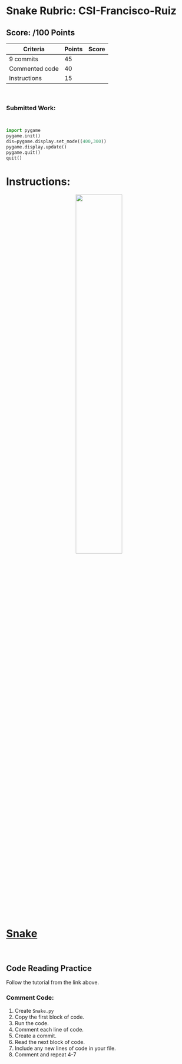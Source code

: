 # Snake Rubric: CSI-Francisco-Ruiz

## Score: /100 Points
| Criteria | Points | Score | 
|----------|--------|-------| 
| 9 commits | 45 |  | 
| Commented code | 40 |  | 
| Instructions | 15 |  | 


<br>

### Submitted Work: 

```python


import pygame
pygame.init()
dis=pygame.display.set_mode((400,300))
pygame.display.update()
pygame.quit()
quit()
```




# Instructions:

<div style="text-align:center">
        <img    src="https://d1jnx9ba8s6j9r.cloudfront.net/blog/wp-content/uploads/2019/10/final-screen-snake-game-Edureka.png"
                width="50%" 
                height="50%" />          
</div>

# [Snake](https://www.edureka.co/blog/snake-game-with-pygame/)

<br>

## Code Reading Practice
Follow the tutorial from the link above.

### Comment Code:
1. Create `Snake.py`
2. Copy the first block of code.
3. Run the code.
4. Comment each line of code.
5. Create a commit.
6. Read the next block of code. 
7. Include any new lines of code in your file.
8. Comment and repeat 4-7